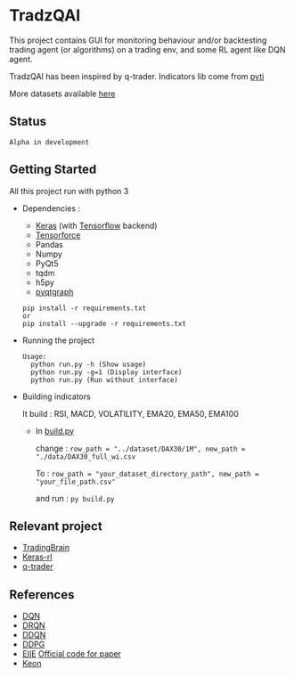 # TradzQAI

This project contains GUI for monitoring behaviour and/or backtesting trading agent (or algorithms) on a trading env, and some RL agent like DQN agent.

TradzQAI has been inspired by q-trader.
Indicators lib come from [pyti](https://github.com/kylejusticemagnuson/pyti)

More datasets available [here](http://www.histdata.com/download-free-forex-data/?/ascii/1-minute-bar-quotes)

## Status

    Alpha in development

## Getting Started

  All this project run with python 3

- Dependencies :
  - [Keras](https://github.com/keras-team/keras) (with [Tensorflow](https://github.com/tensorflow/tensorflow) backend)
  - [Tensorforce](https://github.com/reinforceio/tensorforce)
  - Pandas
  - Numpy
  - PyQt5
  - tqdm
  - h5py
  - [pyqtgraph](https://github.com/pyqtgraph/pyqtgraph)
  ```
  pip install -r requirements.txt
  or
  pip install --upgrade -r requirements.txt
  ```

- Running the project
  ```
  Usage:
    python run.py -h (Show usage)
    python run.py -g=1 (Display interface)
    python run.py (Run without interface)
  ```

- Building indicators

    It build : RSI, MACD, VOLATILITY, EMA20, EMA50, EMA100

  - In [build.py](https://github.com/kkuette/TradzQAI/blob/master/build.py)

    change :   ```row_path = "../dataset/DAX30/1M", new_path = "./data/DAX30_full_wi.csv```

    To :     ```row_path = "your_dataset_directory_path", new_path = "your_file_path.csv" ```

    and run : ```py build.py```

## Relevant project
  - [TradingBrain](https://github.com/Prediction-Machines/Trading-Brain)
  - [Keras-rl](https://github.com/matthiasplappert/keras-rl)
  - [q-trader](https://github.com/edwardhdlu/q-trader)

## References
  - [DQN](https://arxiv.org/abs/1312.5602)
  - [DRQN](https://arxiv.org/abs/1507.06527)
  - [DDQN](https://arxiv.org/abs/1509.06461)
  - [DDPG](https://arxiv.org/abs/1509.02971)
  - [EIIE](https://arxiv.org/abs/1706.10059) [Official code for paper](https://github.com/ZhengyaoJiang/PGPortfolio)
  - [Keon](https://keon.io/deep-q-learning/)
